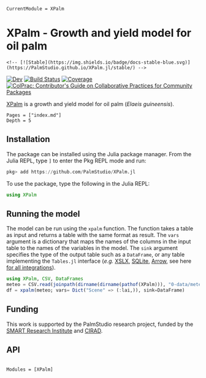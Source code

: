 ```@meta
CurrentModule = XPalm
```

# XPalm - Growth and yield model for oil palm

```@raw html
<!-- [![Stable](https://img.shields.io/badge/docs-stable-blue.svg)](https://PalmStudio.github.io/XPalm.jl/stable/) -->
```

[![Dev](https://img.shields.io/badge/docs-dev-blue.svg)](https://PalmStudio.github.io/XPalm.jl/dev/)
[![Build Status](https://github.com/PalmStudio/XPalm.jl/actions/workflows/CI.yml/badge.svg?branch=main)](https://github.com/PalmStudio/XPalm.jl/actions/workflows/CI.yml?query=branch%3Amain)
[![Coverage](https://codecov.io/gh/PalmStudio/XPalm.jl/branch/main/graph/badge.svg)](https://codecov.io/gh/PalmStudio/XPalm.jl)
[![ColPrac: Contributor's Guide on Collaborative Practices for Community Packages](https://img.shields.io/badge/ColPrac-Contributor's%20Guide-blueviolet)](https://github.com/SciML/ColPrac)

[XPalm](https://github.com/PalmStudio/XPalm.jl) is a growth and yield model for oil palm (*Elaeis guineensis*).

```@contents
Pages = ["index.md"]
Depth = 5
```


## Installation

The package can be installed using the Julia package manager. From the Julia REPL, type `]` to enter the Pkg REPL mode and run:

```julia
pkg> add https://github.com/PalmStudio/XPalm.jl
```

To use the package, type the following in the Julia REPL:

```julia
using XPalm
```

## Running the model

The model can be run using the `xpalm` function. The function takes a table as input and returns a table with the same format as result. The `vars` argument is a dictionary that maps the names of the columns in the input table to the names of the variables in the model. The `sink` argument specifies the type of the output table such as a `DataFrame`, or any table implementing the `Tables.jl` interface (*e.g.* [XSLX](https://github.com/felipenoris/XLSX.jl), [SQLite](https://github.com/JuliaDatabases/SQLite.jl), [Arrow](https://github.com/apache/arrow-julia), see here [for all integrations](https://github.com/JuliaData/Tables.jl/blob/main/INTEGRATIONS.md)).

```julia
using XPalm, CSV, DataFrames
meteo = CSV.read(joinpath(dirname(dirname(pathof(XPalm))), "0-data/meteo.csv"), DataFrame)
df = xpalm(meteo; vars= Dict("Scene" => (:lai,)), sink=DataFrame)
```

## Funding

This work is supported by the PalmStudio research project, funded by the [SMART Research Institute](https://smartri.id/) and [CIRAD](https://www.cirad.fr/en).

## API

```@index
```

```@autodocs
Modules = [XPalm]
```